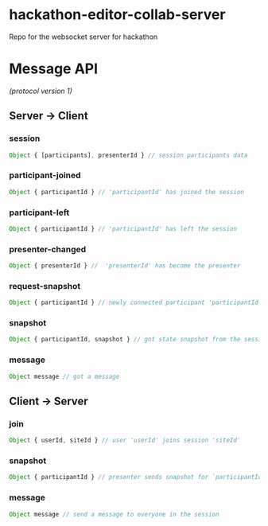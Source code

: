 # hackathon-editor-collab-server
Repo for the websocket server for hackathon

# Message API 
_(protocol version 1)_

## Server → Client

### session
```js 
Object { [participants], presenterId } // session participants data
``` 

### participant-joined
```js 
Object { participantId } // 'participantId' has joined the session
```

### participant-left
```js 
Object { participantId } // 'participantId' has left the session
```

### presenter-changed
```js 
Object { presenterId } //  'presenterId' has become the presenter
```

### request-snapshot
```js 
Object { participantId } // newly connected participant 'participantId' requests state snapshot
``` 

### snapshot
```js 
Object { participantId, snapshot } // got state snapshot from the session presenter
``` 

### message
```js 
Object message // got a message
```

## Client → Server

### join
```js
Object { userId, siteId } // user 'userId' joins session 'siteId'
```

### snapshot
```js
Object { participantId } // presenter sends snapshot for `participantId`
```

### message
```js 
Object message // send a message to everyone in the session
```
